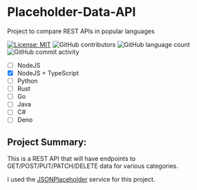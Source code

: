 # Placeholder-Data-API
Project to compare REST APIs in popular languages

[![License: MIT](https://img.shields.io/badge/License-MIT-yellow.svg)](https://opensource.org/licenses/MIT) ![GitHub contributors](https://img.shields.io/github/contributors/spiray/placeholder-data-api.svg) ![GitHub language count](https://img.shields.io/github/languages/count/spiray/placeholder-data-api) ![GitHub commit activity](https://img.shields.io/github/commit-activity/m/spiray/placeholder-data-api.svg)

- [ ] NodeJS
- [x] NodeJS + TypeScript
- [ ] Python
- [ ] Rust
- [ ] Go
- [ ] Java
- [ ] C#
- [ ] Deno

## Project Summary:

This is a REST API that will have endpoints to GET/POST/PUT/PATCH/DELETE data for various categories.

I used the [JSONPlaceholder](https://jsonplaceholder.typicode.com) service for this project.